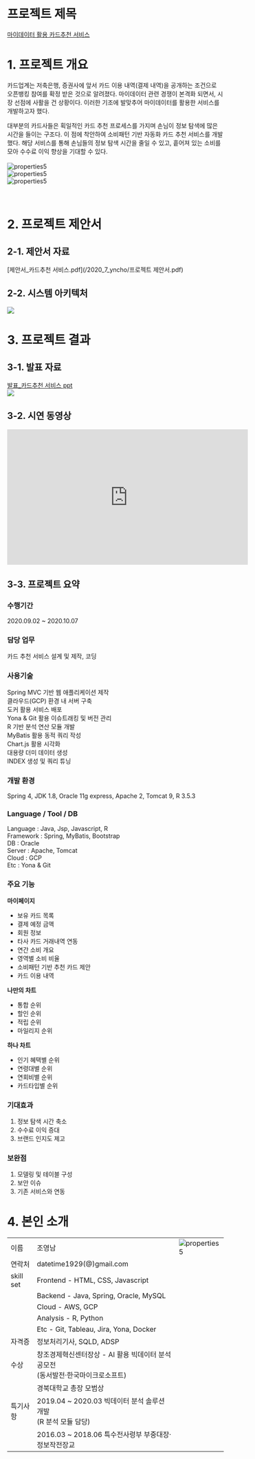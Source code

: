 # 프로젝트 제목

[마이데이터 활용 카드추천 서비스](https://koposoftware.github.io/2020_7_yncho/)



# 1. 프로젝트 개요

카드업계는 저축은행, 증권사에 앞서 카드 이용 내역(결제 내역)을 공개하는 조건으로 오픈뱅킹 참여를 확정 받은 것으로 알려졌다. 마이데이터 관련 경쟁이 본격화 되면서, 시장 선점에 사활을 건 상황이다. 이러한 기조에 발맞추어 마이데이터를 활용한 서비스를 개발하고자 했다. 

대부분의 카드사들은 획일적인 카드 추천 프로세스를 가지며 손님이 정보 탐색에 많은 시간을 들이는 구조다. 이 점에 착안하여 소비패턴 기반 자동화 카드 추천 서비스를 개발했다. 해당 서비스를 통해 손님들의 정보 탐색 시간을 줄일 수 있고, 흩어져 있는 소비를 모아 수수료 이익 향상을 기대할 수 있다.
<br>
<br>
<img src="/2020_7_yncho/service1.png" alt="properties5" /><br>
<img src="/2020_7_yncho/service2.png" alt="properties5" /><br>
<img src="/2020_7_yncho/service3.png" alt="properties5" />


<br>

# 2. 프로젝트 제안서

## 2-1. 제안서 자료   

[제안서_카드추천 서비스.pdf](/2020_7_yncho/프로젝트 제안서.pdf)<br>

## 2-2. 시스템 아키텍처

<img src="/2020_7_yncho/archi.png" /><br>


 

# 3. 프로젝트 결과


## 3-1. 발표 자료 

   [발표_카드추천 서비스 ppt](/2020_7_yncho/업로드.pptx)<br>
   <img src="/2020_7_yncho/pt.png"/><br>

## 3-2. 시연 동영상 

<iframe width="560" height="315" src="https://www.youtube.com/embed/0epDbr2VtDk" frameborder="0" allow="accelerometer; autoplay; clipboard-write; encrypted-media; gyroscope; picture-in-picture" allowfullscreen></iframe>





## 3-3. 프로젝트 요약

### 수행기간

2020.09.02 ~ 2020.10.07
<br>

### 담당 업무

카드 추천 서비스 설계 및 제작, 코딩
<br>

### 사용기술

Spring MVC 기반 웹 애플리케이션 제작<br>
클라우드(GCP) 환경 내 서버 구축<br>
도커 활용 서비스 배포<br>
Yona & Git 활용 이슈트래킹 및 버전 관리<br>
R 기반 분석 연산 모듈 개발<br>
MyBatis 활용 동적 쿼리 작성<br>
Chart.js 활용 시각화<br>
대용량 더미 데이터 생성<br>
INDEX 생성 및 쿼리 튜닝
<br>

### 개발 환경

Spring 4, JDK 1.8, Oracle 11g express, Apache 2, Tomcat 9, R 3.5.3
<br>

### Language / Tool / DB

Language : Java, Jsp, Javascript, R<br>
Framework : Spring, MyBatis, Bootstrap<br>
DB : Oracle<br>
Server : Apache, Tomcat<br>
Cloud : GCP<br>
Etc : Yona & Git
<br>

### 주요 기능

**마이페이지**<br>
- 보유 카드 목록<br>
- 결제 예정 금액<br>
- 회원 정보<br>
- 타사 카드 거래내역 연동<br>
- 연간 소비 개요<br>
- 영역별 소비 비율<br>
- 소비패턴 기반 추천 카드 제안<br>
- 카드 이용 내역<br>

**나만의 차트**<br>
- 통합 순위<br>
- 할인 순위<br>
- 적립 순위<br>
- 마일리지 순위<br>

**하나 차트**<br>
- 인기 혜택별 순위<br>
- 연령대별 순위<br>
- 연회비별 순위<br>
- 카드타입별 순위<br>

### 기대효과

1. 정보 탐색 시간 축소<br>
2. 수수료 이익 증대<br>
3. 브랜드 인지도 제고<br>

### 보완점

1. 모델링 및 테이블 구성<br>
2. 보안 이슈<br>
3. 기존 서비스와 연동<br>


# 4. 본인 소개

<table>
  <tbody>
    <tr>
      <td>이름</td>
      <td>조영남</td>
      <td><img src="/2020_7_yncho/jo2.jpg" alt="properties5" /></td>
    </tr>
    <tr>
      <td>연락처</td>
      <td>datetime1929(@)gmail.com</td>
      <td> </td>
    </tr>
    <tr>
      <td>skill set</td>
      <td>Frontend - HTML, CSS, Javascript</td>
      <td> </td>
    </tr>
    <tr>
      <td> </td>
      <td>Backend - Java, Spring, Oracle, MySQL</td>
      <td> </td>
    </tr>
	<tr>
      <td> </td>
      <td>Cloud - AWS, GCP</td>
      <td> </td>
    </tr>
	<tr>
      <td> </td>
      <td>Analysis - R, Python</td>
      <td> </td>
    </tr>
	<tr>
      <td> </td>
      <td>Etc - Git, Tableau, Jira, Yona, Docker</td>
      <td> </td>
    </tr>
    <tr>
      <td>자격증</td>
      <td>정보처리기사, SQLD, ADSP</td>
      <td> </td>
    </tr>
    <tr>
      <td>수상</td>
      <td>창조경제혁신센터장상 - AI 활용 빅데이터 분석 공모전<br>(동서발전·한국마이크로소프트)</td>
      <td> </td>
    </tr>
	<tr>
      <td> </td>
      <td>경북대학교 총장 모범상</td>
      <td> </td>
    </tr>
    <tr>
      <td>특기사항</td>
	  <td>2019.04 ~ 2020.03 빅데이터 분석 솔루션 개발<br>(R 분석 모듈 담당)</td>
      <td> </td>
    </tr>
    <tr>
      <td> </td>
      <td>2016.03 ~ 2018.06 특수전사령부 부중대장·정보작전장교</td>
      <td> </td>
    </tr>
  </tbody>
</table>
